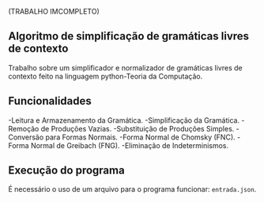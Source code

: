   (TRABALHO IMCOMPLETO)

## Algoritmo de simplificação de gramáticas livres de contexto
Trabalho sobre um simplificador e normalizador de gramáticas livres de contexto feito na linguagem python-Teoria da Computação.

## Funcionalidades
-Leitura e Armazenamento da Gramática.
-Simplificação da Gramática.
-Remoção de Produções Vazias.
-Substituição de Produções Simples.
-Conversão para Formas Normais.
-Forma Normal de Chomsky (FNC).
-Forma Normal de Greibach (FNG).
-Eliminação de Indeterminismos.

## Execução do programa
É necessário o uso de um arquivo para o programa funcionar: `entrada.json`.
